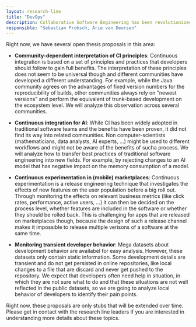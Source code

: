 ```yaml
---
layout: research-line
title: "DevOps"
description: Collaborative Software Engineering has been revolutionized by novel practices like CI/CD or DevOps. We try to understand how to further improve development processes by analyzing the artifacts and the traces that are left behind by developers that adopt these practices. We also try to expand the interpretation of the underlying principles to help developers from other fields, like data analysts or AI experts, with adopting these practices to gain similar benefits.
responsible: "Sebastian Proksch, Arie van Deursen"
---
```


Right now, we have several open thesis proposals in this area:

* **Community-dependent interpretation of CI principles**: Continuous integration is based on a set of principles and practices that developers should follow to gain full benefits. The interpretation of these principles does not seem to be universal though and different communities have developed a different understanding. For example, while the Java community agrees on the advantages of fixed version numbers for the reproducibility of builds, other communities always rely on "newest versions" and perform the equivalent of trunk-based development on the ecosystem level. We will analyze this observation across several communities.

* **Continuous integration for AI**: While CI has been widely adopted in traditional software teams and the benefits have been proven, it did not find its way into related communities. Non computer-scientists (mathematicians, data analysts, AI experts, ...) might be used to different workflows and might not be aware of the benefits of sucha process. We will analyze how to transfer best practices of traditional software engineering into new fields. For example, by rejecting changes to an AI model that has negative impact on the memory consumption of a model.

* **Continuous experimentation in (mobile) marketplaces**: Continuous experimentation is a release engineering technique that investigates the effects of new features on the user population before a big roll out. Through monitoring the effects on relevant business metrics (like click rates, performance, active users, ...) it can then be decided on the process level, whether features are included in the software or whether they should be rolled back. This is challenging for apps that are released on marketplaces though, because the design of such a release channel makes it impossible to release multiple verisons of a software at the same time.

* **Monitoring transient developer behavior**: Mega datasets about development behavior are availabel for easy analysis. However, these datasets only contain static information. Some development details are transient and do not get persisted in online repositories, like local changes to a file that are discard and never get pushed to the repository. We expect that developers often need help in situation, in which they are not sure what to do and that these situations are not well reflected in the public datasets, so we are going to analyze local behavior of developers to identify their pain points.

Right now, these proposals are only stubs that will be extended over time. Please get in contact with the research line leaders if you are interested in understanding more details about these topics.